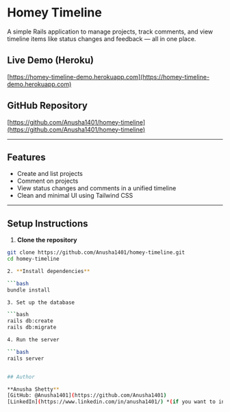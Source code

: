 # Homey Timeline

A simple Rails application to manage projects, track comments, and view timeline items like status changes and feedback — all in one place.

## Live Demo (Heroku)
[https://homey-timeline-demo.herokuapp.com](https://homey-timeline-demo.herokuapp.com)

## GitHub Repository
[https://github.com/Anusha1401/homey-timeline](https://github.com/Anusha1401/homey-timeline)


---

## Features

- Create and list projects
- Comment on projects
- View status changes and comments in a unified timeline
- Clean and minimal UI using Tailwind CSS

---

## Setup Instructions

1. **Clone the repository**

```bash
git clone https://github.com/Anusha1401/homey-timeline.git
cd homey-timeline

2. **Install dependencies**

```bash
bundle install

3. Set up the database

```bash
rails db:create
rails db:migrate

4. Run the server

```bash
rails server


## Author

**Anusha Shetty**  
[GitHub: @Anusha1401](https://github.com/Anusha1401)  
[LinkedIn](https://www.linkedin.com/in/anusha1401/) *(if you want to include)*
